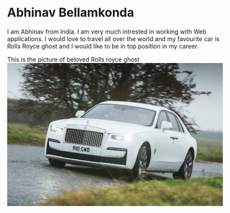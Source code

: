 # Abhinav Bellamkonda
I am Abhinav from India. I am very much intrested in working with Web applications. I would love to travel all over the world and my favourite car is Rolls Royce ghost and I would like to be in top position in my career.

This is the picture of beloved Rolls royce ghost ![ghost](ghost.jpg)